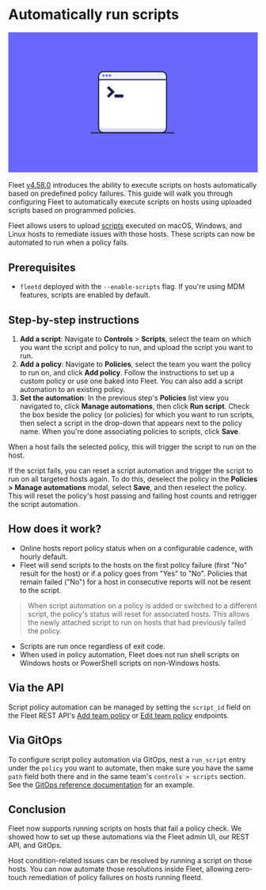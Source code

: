 # Automatically run scripts

![Fleet MDM Cover](../website/assets/images/articles/introducing-cross-platform-script-execution-800x450@2x.png)

Fleet [v4.58.0](https://github.com/fleetdm/fleet/releases/tag/fleet-v4.58.0) introduces the ability to execute scripts on hosts automatically based on predefined policy failures. This guide will walk you through configuring Fleet to automatically execute scripts on hosts using uploaded scripts based on programmed policies.

Fleet allows users to upload [scripts](https://fleetdm.com/guides/scripts) executed on macOS, Windows, and Linux hosts to remediate issues with those hosts. These scripts can now be automated to run when a policy fails.

## Prerequisites

* `fleetd` deployed with the `--enable-scripts` flag. If you're using MDM features, scripts are enabled by default.

## Step-by-step instructions

1. **Add a script**: Navigate to **Controls** > **Scripts**, select the team on which you want the script and policy to run, and upload the script you want to run.
2. **Add a policy**: Navigate to **Policies**, select the team you want the policy to run on, and click **Add policy**. Follow the instructions to set up a custom policy or use one baked into Fleet. You can also add a script automation to an existing policy.
3. **Set the automation**: In the previous step's **Policies** list view you navigated to, click **Manage automations**, then click **Run script**. Check the box beside the policy (or policies) for which you want to run scripts, then select a script in the drop-down that appears next to the policy name. When you're done associating policies to scripts, click **Save**.

When a host fails the selected policy, this will trigger the script to run on the host.

If the script fails, you can reset a script automation and trigger the script to run on all targeted hosts again. To do this, deselect the policy in the **Policies > Manage automations** modal, select **Save**, and then reselect the policy. This will reset the policy's host passing and failing host counts and retrigger the script automation.

## How does it work?

* Online hosts report policy status when on a configurable cadence, with hourly default.
* Fleet will send scripts to the hosts on the first policy failure (first "No" result for the host) or if a policy goes from "Yes" to "No". Policies that remain failed ("No") for a host in consecutive reports will not be resent to the script.

> When script automation on a policy is added or switched to a different script, the policy's status will reset for associated hosts. This allows the newly attached script to run on hosts that had previously failed the policy.

* Scripts are run once regardless of exit code.
* When used in policy automation, Fleet does not run shell scripts on Windows hosts or PowerShell scripts on non-Windows hosts.

## Via the API

Script policy automation can be managed by setting the `script_id` field on the Fleet REST API's [Add team policy](https://fleetdm.com/docs/rest-api/rest-api#add-team-policy) or [Edit team policy](https://fleetdm.com/docs/rest-api/rest-api#edit-team-policy) endpoints.

## Via GitOps

To configure script policy automation via GitOps, nest a `run_script` entry under the `policy` you want to automate, then make sure you have the same `path` field both there and in the same team's `controls > scripts` section. See the [GitOps reference documentation](https://fleetdm.com/docs/configuration/yaml-files#policies) for an example.

## Conclusion

Fleet now supports running scripts on hosts that fail a policy check. We showed how to set up these automations via the Fleet admin UI, our REST API, and GitOps.

Host condition-related issues can be resolved by running a script on those hosts. You can now automate those resolutions inside Fleet, allowing zero-touch remediation of policy failures on hosts running fleetd.

<meta name="articleTitle" value="Automatically run scripts">
<meta name="authorFullName" value="Ian Littman">
<meta name="authorGitHubUsername" value="iansltx">
<meta name="category" value="guides">
<meta name="publishedOn" value="2024-10-07">
<meta name="description" value="A guide to workflows using automatic script execution in Fleet.">

